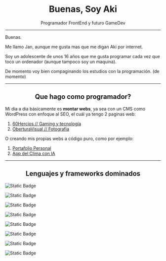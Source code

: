 <h1 align=center > Buenas, Soy Aki </h1>
<p align=center>Programador FrontEnd y futuro GameDev</p>



<hr>

Buenas.

Me llamo Jan, aunque me gusta mas que me digan Aki por internet.

Soy un adolescente de unos 16 años que me gusta programar cada vez que toco un ordenador (aunque tampoco soy un maquina).

De momento voy bien compaginando los estudios con la programación. (de momento)

<hr>

<h2 align=center style="border-bottom: none;"> Que hago como programador? </h2>

Mi dia a dia básicamente es <strong>montar webs</strong>, ya sea con un CMS como WordPress con enfoque al SEO, el cuál ya tengo 2 paginas web:

1. [60Hercios // Gaming y tecnología](https://www.60Hercios.com)
2. [OberturaVisual // Fotografia](https://www.60Hercios.com)

O creando mis propias webs a código puro, como por ejemplo:

1. [Portafolio Personal](https://electrum10.github.io)
2. [App del Clima con IA](https://app-clima-vanillajs.netlify.app)

<hr>

<h2 align=center style="border-bottom: none;"> Lenguajes y frameworks dominados
</h2>

![Static Badge](https://img.shields.io/badge/HTML-orange?logo=HTML5)

![Static Badge](https://img.shields.io/badge/CSS-blue?logo=CSS3)

![Static Badge](https://img.shields.io/badge/JS-yellow?style=flat&logo=JSS)

![Static Badge](https://img.shields.io/badge/Astro-purple?style=flat&logo=Astro)

![Static Badge](https://img.shields.io/badge/React-darkblue?style=flat&logo=React)

![Static Badge](https://img.shields.io/badge/Python-lightblue?style=flat&logo=PYTHON)

![Static Badge](https://img.shields.io/badge/Arduino-00838b?style=flat&logo=arduino&logoColor=white)

![Static Badge](https://img.shields.io/badge/PHP-%237377AD?style=flat&logo=PHP&logoColor=white)




